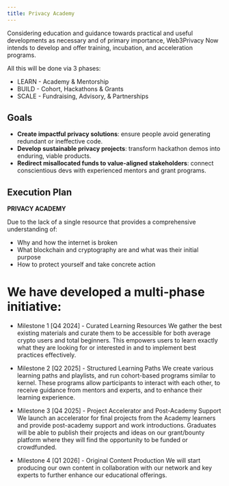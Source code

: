 ```yaml
---
title: Privacy Academy
---
```


Considering education and guidance towards practical and useful developments as necessary and of primary importance, Web3Privacy Now intends to develop and offer training, incubation, and acceleration programs.

All this will be done via 3 phases:

- LEARN - Academy & Mentorship
- BUILD - Cohort, Hackathons & Grants
- SCALE - Fundraising, Advisory, & Partnerships

## Goals

- **Create impactful privacy solutions**: ensure people avoid generating redundant or ineffective code.
- **Develop sustainable privacy projects**: transform hackathon demos into enduring, viable products.
- **Redirect misallocated funds to value-aligned stakeholders**: connect conscientious devs with experienced mentors and grant programs.

## Execution Plan

**PRIVACY ACADEMY**

Due to the lack of a single resource that provides a comprehensive understanding of:

- Why and how the internet is broken
- What blockchain and cryptography are and what was their initial purpose 
- How to protect yourself and take concrete action

# We have developed a multi-phase initiative:

- Milestone 1 [Q4 2024] - Curated Learning Resources We gather the best existing materials and curate them to be accessible for both average crypto users and total beginners. This empowers users to learn exactly what they are looking for or interested in and to implement best practices effectively.

- Milestone 2 [Q2 2025] - Structured Learning Paths We create various learning paths and playlists, and run cohort-based programs similar to kernel. These programs allow participants to interact with each other, to receive guidance from mentors and experts, and to enhance their learning experience.

- Milestone 3 [Q4 2025] - Project Accelerator and Post-Academy Support We launch an accelerator for final projects from the Academy learners and provide post-academy support and work introductions. Graduates will be able to publish their projects and ideas on our grant/bounty platform where they will find the opportunity to be funded or crowdfunded.

- Milestone 4 [Q1 2026] - Original Content Production We will start producing our own content in collaboration with our network and key experts to further enhance our educational offerings.
